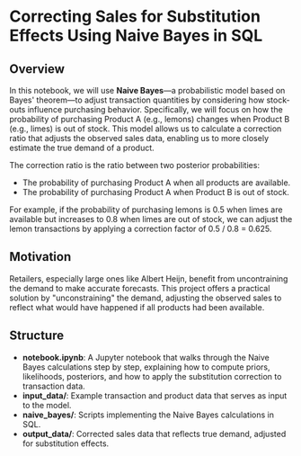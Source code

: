 # Correcting Sales for Substitution Effects Using Naive Bayes in SQL

## Overview

In this notebook, we will use **Naive Bayes**—a probabilistic model based on Bayes' theorem—to adjust 
transaction quantities by considering how stock-outs influence purchasing behavior. 
Specifically, we will focus on how the probability of purchasing Product A (e.g., lemons) 
changes when Product B (e.g., limes) is out of stock. This model allows us to calculate a 
correction ratio that adjusts the observed sales data, enabling us to more closely estimate the true demand of a product.

The correction ratio is the ratio between two posterior probabilities:

- The probability of purchasing Product A when all products are available.
- The probability of purchasing Product A when Product B is out of stock.

For example, if the probability of purchasing lemons is 0.5 when limes are available but increases to 0.8 when limes are out of stock, we can adjust the lemon transactions by applying a correction factor of 0.5 / 0.8 = 0.625.

## Motivation
Retailers, especially large ones like Albert Heijn, benefit from uncontraining the demand to make accurate forecasts. 
This project offers a practical solution by "unconstraining" the demand, adjusting the observed sales
to reflect what would have happened if all products had been available.

## Structure

- **notebook.ipynb**: A Jupyter notebook that walks through the Naive Bayes calculations step by step, explaining how to compute priors, likelihoods, posteriors, and how to apply the substitution correction to transaction data.
- **input_data/**: Example transaction and product data that serves as input to the model.
- **naive_bayes/**: Scripts implementing the Naive Bayes calculations in SQL.
- **output_data/**: Corrected sales data that reflects true demand, adjusted for substitution effects.